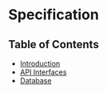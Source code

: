 # Specification

## Table of Contents

* [Introduction](https://github.com/toannvbk93/toannvGitFlow/tree/ae8dfb8431fd596fb02f47ae5ebea1fa9a5a0e82/spec/intruduction/README.md)
* [API Interfaces](api/)
* [Database](https://github.com/toannvbk93/toannvGitFlow/tree/ae8dfb8431fd596fb02f47ae5ebea1fa9a5a0e82/spec/databaes/README.md)


